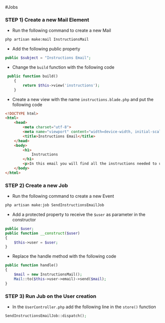 #Jobs

### STEP 1) Create a new Mail Element

- Run the following command to create a new Mail

```bash
php artisan make:mail InstructionsMail
```

- Add the following public property
```php
public $subject = "Instructions Email";
```

- Change the `build` function with the following code

```php
 public function build()
    {
        return $this->view('instructions');
    }
```

- Create a new view with the name `instructions.blade.php` and put the following code

```html
<!DOCTYPE html>
<html>
    <head>
        <meta charset="utf-8">
        <meta name="viewport" content="width=device-width, initial-scale=1, shrink-to-fit=no">
        <title>Instructions Email</title>
    </head>
    <body>
        <h1>  
            Instructions
        </h1>
        <p>In this email you will find all the instructions needed to use this web app</p>
    </body>
</html>
```


### STEP 2) Create a new Job

- Run the following command to create a new Event

```bash
php artisan make:job SendInstructionsEmailJob
```

- Add a protected property to receive the `$user` as parameter in the constructor

```php
public $user;
public function __construct($user)
{
    $this->user = $user;
}
```

- Replace the handle method with the following code

```php
public function handle()
{
    $mail = new InstructionsMail();
    Mail::to($this->user->email)->send($mail);
}
```

### STEP 3) Run Jub on the User creation

- In the `UserController.php` add the following line in the `store()` function

```php
SendInstructionsEmailJob::dispatch();
```